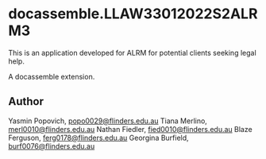 # docassemble.LLAW33012022S2ALRM3

This is an application developed for ALRM for potential clients seeking legal help. 

A docassemble extension.

## Author

Yasmin Popovich, popo0029@flinders.edu.au
Tiana Merlino, merl0010@flinders.edu.au
Nathan Fiedler, fied0010@flinders.edu.au
Blaze Ferguson, ferg0178@flinders.edu.au
Georgina Burfield, burf0076@flinders.edu.au